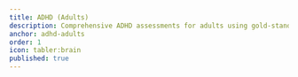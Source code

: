 ```yaml
---
title: ADHD (Adults)
description: Comprehensive ADHD assessments for adults using gold-standard diagnostic tools, including clinical interviews and questionnaires to provide accurate diagnosis and personalised recommendations.
anchor: adhd-adults
order: 1
icon: tabler:brain
published: true
---
```

